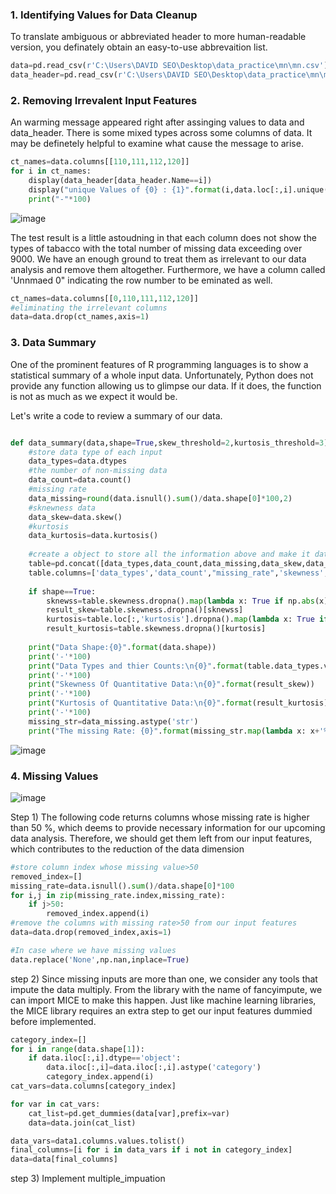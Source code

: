 ### 1. Identifying Values for Data Cleanup

To translate ambiguous or abbreviated header to more human-readable version, you definately obtain an easy-to-use abbrevaition list. 

```python
data=pd.read_csv(r'C:\Users\DAVID SEO\Desktop\data_practice\mn\mn.csv')
data_header=pd.read_csv(r'C:\Users\DAVID SEO\Desktop\data_practice\mn\mn_headers_updated.csv')
```

### 2. Removing Irrevalent Input Features
An warming message appeared right after assinging values to data and data_header. There is some mixed types across some columns of data.
It may be definetely helpful to examine what cause the message to arise. 

```python
ct_names=data.columns[[110,111,112,120]]
for i in ct_names:
    display(data_header[data_header.Name==i])
    display("unique Values of {0} : {1}".format(i,data.loc[:,i].unique()))
    print("-"*100)
 ```
![image](https://user-images.githubusercontent.com/53164959/70676036-3b2f0780-1cce-11ea-9227-a4736c158baf.png)


The test result is a little astoudning in that each column does not  show the types of tabacco with the total number of missing data 
exceeding over 9000. We have an enough ground to treat them as irrelevant to our data analysis and remove them altogether. Furthermore, 
we have a column called 'Unnmaed 0" indicating the row number to be eminated as well. 

```python
ct_names=data.columns[[0,110,111,112,120]]
#eliminating the irrelevant columns
data=data.drop(ct_names,axis=1)
```

### 3. Data Summary

One of the prominent features of R programming languages is to show a statistical summary of a whole input data. Unfortunately, Python does not provide any function allowing us to glimpse our data.  If it does, the function is not as much as we expect it would be. 

Let's write a code to review a summary of our data. 

```python

def data_summary(data,shape=True,skew_threshold=2,kurtosis_threshold=3):
    #store data type of each input
    data_types=data.dtypes
    #the number of non-missing data 
    data_count=data.count()
    #missing rate
    data_missing=round(data.isnull().sum()/data.shape[0]*100,2)
    #sknewness data
    data_skew=data.skew()
    #kurtosis
    data_kurtosis=data.kurtosis()
    
    #create a object to store all the information above and make it datafrmae format
    table=pd.concat([data_types,data_count,data_missing,data_skew,data_kurtosis],axis=1)
    table.columns=['data_types','data_count',"missing_rate",'skewness','kurtosis']
    
    if shape==True:
        sknewss=table.skewness.dropna().map(lambda x: True if np.abs(x)>=skew_threshold else False )
        result_skew=table.skewness.dropna()[sknewss]
        kurtosis=table.loc[:,'kurtosis'].dropna().map(lambda x: True if x>=kurtosis_threshold else False )
        result_kurtosis=table.skewness.dropna()[kurtosis]
    
    print("Data Shape:{0}".format(data.shape))
    print('-'*100)
    print("Data Types and thier Counts:\n{0}".format(table.data_types.value_counts()))
    print('-'*100)
    print("Skewness Of Quantitative Data:\n{0}".format(result_skew))
    print('-'*100)
    print("Kurtosis of Quantitative Data:\n{0}".format(result_kurtosis))
    print('-'*100)
    missing_str=data_missing.astype('str')
    print("The missing Rate: {0}".format(missing_str.map(lambda x: x+'%')))
```
![image](https://user-images.githubusercontent.com/53164959/70679348-28b9cb80-1cd8-11ea-88a1-af1a46740f94.png)

### 4. Missing Values 
![image](https://user-images.githubusercontent.com/53164959/70906480-d36c1a00-2049-11ea-8858-23fd0ddcf090.png)


Step 1) The following code returns columns whose missing rate is higher than 50 %, which deems to provide necessary information for our upcoming data analysis. Therefore, we should get them left from our input features, which contributes to the reduction of the data dimension 

```python
#store column index whose missing value>50
removed_index=[]
missing_rate=data.isnull().sum()/data.shape[0]*100
for i,j in zip(missing_rate.index,missing_rate):
    if j>50:
        removed_index.append(i)
#remove the columns with missing rate>50 from our input features
data=data.drop(removed_index,axis=1)

#In case where we have missing values 
data.replace('None',np.nan,inplace=True)

```
step 2) Since missing inputs are more than one, we consider any tools that impute the data multiply. From the library with the name of  fancyimpute, we can import MICE to make this happen. Just like machine learning libraries, the MICE library requires an extra step to get our input features dummied before implemented. 

```python
category_index=[]
for i in range(data.shape[1]):
    if data.iloc[:,i].dtype=='object':
        data.iloc[:,i]=data.iloc[:,i].astype('category')
        category_index.append(i)
cat_vars=data.columns[category_index]

for var in cat_vars:
    cat_list=pd.get_dummies(data[var],prefix=var)
    data=data.join(cat_list)

data_vars=data1.columns.values.tolist()
final_columns=[i for i in data_vars if i not in category_index]
data=data[final_columns]    
```

step 3) Implement multiple_impuation 




